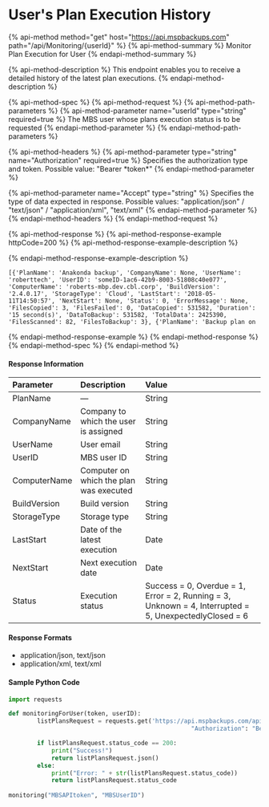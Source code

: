 # User's Plan Execution History

{% api-method method="get" host="https://api.mspbackups.com" path="/api/Monitoring/{userId}" %}
{% api-method-summary %}
Monitor Plan Execution for User
{% endapi-method-summary %}

{% api-method-description %}
This endpoint enables you to receive a detailed history of the latest plan executions.
{% endapi-method-description %}

{% api-method-spec %}
{% api-method-request %}
{% api-method-path-parameters %}
{% api-method-parameter name="userId" type="string" required=true %}
The MBS user whose plans execution status is to be requested
{% endapi-method-parameter %}
{% endapi-method-path-parameters %}

{% api-method-headers %}
{% api-method-parameter type="string" name="Authorization" required=true %}
Specifies the authorization type and token. Possible value: "Bearer \*token\*"
{% endapi-method-parameter %}

{% api-method-parameter name="Accept" type="string" %}
Specifies the type of data expected in response. Possible values:  "application/json" / "text/json" / "application/xml", "text/xml"
{% endapi-method-parameter %}
{% endapi-method-headers %}
{% endapi-method-request %}

{% api-method-response %}
{% api-method-response-example httpCode=200 %}
{% api-method-response-example-description %}

{% endapi-method-response-example-description %}

```
[{'PlanName': 'Anakonda backup', 'CompanyName': None, 'UserName': 'roberttech', 'UserID': 'someID-1ac6-42b9-8003-51808c40e077', 'ComputerName': 'roberts-mbp.dev.cbl.corp', 'BuildVersion': '2.4.0.17', 'StorageType': 'Cloud', 'LastStart': '2018-05-11T14:50:57', 'NextStart': None, 'Status': 0, 'ErrorMessage': None, 'FilesCopied': 3, 'FilesFailed': 0, 'DataCopied': 531582, 'Duration': '15 second(s)', 'DataToBackup': 531582, 'TotalData': 2425390, 'FilesScanned': 82, 'FilesToBackup': 3}, {'PlanName': 'Backup plan on
```
{% endapi-method-response-example %}
{% endapi-method-response %}
{% endapi-method-spec %}
{% endapi-method %}

#### Response Information

| Parameter | Description | Value |
| :--- | :--- | :--- |
| PlanName | — | String |
| CompanyName | Company to which the user is assigned | String |
| UserName | User email | String |
| UserID | MBS user ID | String |
| ComputerName | Computer on which the plan was executed | String |
| BuildVersion | Build version | String |
| StorageType | Storage type | String |
| LastStart | Date of the latest execution | Date |
| NextStart | Next execution date | Date |
| Status | Execution status | Success = 0, Overdue = 1, Error = 2, Running = 3, Unknown = 4, Interrupted = 5, UnexpectedlyClosed = 6 |

#### Response Formats

* application/json, text/json
* application/xml, text/xml

#### Sample Python Code

```python
import requests 

def monitoringForUser(token, userID):
		listPlansRequest = requests.get('https://api.mspbackups.com/api/Monitoring/' + userID, headers = {"Accept" : "application/json",
												   "Authorization": "Bearer " + token})

		if listPlansRequest.status_code == 200:
			print("Success!")
			return listPlansRequest.json()
		else:
			print("Error: " + str(listPlansRequest.status_code))
			return listPlansRequest.status_code
			
monitoring("MBSAPItoken", "MBSUserID")
```



